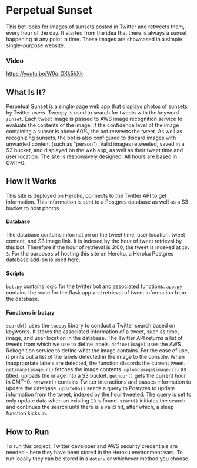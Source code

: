 # Perpetual Sunset
This bot looks for images of sunsets posted in Twitter and retweets them, every hour of the day. It started from the idea that there is always a sunset happening at any point in time. These images are showcased in a simple single-purpose website.

### Video
https://youtu.be/W0o_OXk5hXk

## What Is It?
Perpetual Sunset is a single-page web app that displays photos of sunsets by Twitter users. Tweepy is used to search for tweets with the keyword `sunset`. Each tweet image is passed to AWS image recognition service to evaluate the contents of the image. If the confidence level of the image containing a sunset is above 60%, the bot retweets the tweet. As well as recognizing sunsets, the bot is also configured to discard images with unwanted content (such as "person"). Valid images retweeted, saved in a S3 bucket, and displayed on the web app, as well as their tweet time and user location. The site is responsively designed. All hours are based in GMT+0.

## How It Works
This site is deployed on Heroku, connects to the Twitter API to get information. This information is sent to a Postgres database as well as a S3 bucket to host photos.

#### Database
The database contains information on the tweet time, user location, tweet content, and S3 image link. It is indexed by the hour of tweet retrieval by this bot. Therefore if the hour of retrieval is 3:00, the tweet is indexed at `ID: 3`. For the purposes of hosting this site on Heroku, a Heroku Postgres database add-on is used here.

#### Scripts
`bot.py` contains logic for the twitter bot and associated functions.
`app.py` contains the route for the flask app and retrieval of tweet information from the database.

#### Functions in bot.py
`search()` uses the `tweepy` library to conduct a Twitter search based on keywords. It stores the associated information of a tweet, such as time, image, and user location in the database. The Twitter API returns a list of tweets from which we use to define labels.
`define(image)` uses the AWS Rekognition service to define what the image contains. For the ease of use, it prints out a list of the labels detected in the image to the console. When inappropriate labels are detected, the function discords the current tweet.
`getimage(imageurl)` fetches the image contents.
`uploadimage(imageurl)` as titled, uploads the image into a S3 bucket.
`gethour()` gets the current hour in GMT+0.
`retweet()` contains Twitter interactions and passes information to update the datebase.
`updateDb()` sends a query to Postgres to update information from the tweet, indexed by the hour tweeted. The query is set to only update data when an existing `ID` is found. 
`start()` initiates the search and continues the search until there is a valid hit, after which, a sleep function kicks in.

## How to Run
To run this project, Twitter developer and AWS security credentials are needed - here they have been stored in the Heroku environment vars. To run locally they can be stored in a `dotenv` or whichever method you choose.